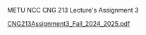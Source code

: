 METU NCC CNG 213 Lecture's Assignment 3 

[CNG213Assignment3_Fall_2024_2025.pdf](https://github.com/user-attachments/files/19601524/CNG213Assignment3_Fall_2024_2025.pdf)

